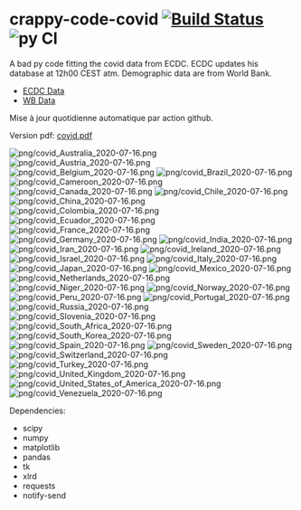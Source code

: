# crappy-code-covid [![Build Status](https://cloud.drone.io/api/badges/a-lemonnier/crappy-code-covid/status.svg)](https://cloud.drone.io/a-lemonnier/crappy-code-covid) ![py CI](https://github.com/a-lemonnier/crappy-code-covid/workflows/py%20CI/badge.svg)
 
A bad py code fitting the covid data from ECDC. ECDC updates his database at 12h00 CEST atm. Demographic data are from World Bank.
 
- [ECDC Data](https://www.ecdc.europa.eu/en/publications-data/download-todays-data-geographic-distribution-covid-19-cases-worldwide)
- [WB Data](https://data.worldbank.org/indicator/sp.pop.totl)
 
 
Mise à jour quotidienne automatique par action github.
 
Version pdf: [covid.pdf](https://github.com/a-lemonnier/crappy-code-covid/raw/master/covid.pdf)
 
![png/covid_Australia_2020-07-16.png](png/covid_Australia_2020-07-16.png)
![png/covid_Austria_2020-07-16.png](png/covid_Austria_2020-07-16.png)
![png/covid_Belgium_2020-07-16.png](png/covid_Belgium_2020-07-16.png)
![png/covid_Brazil_2020-07-16.png](png/covid_Brazil_2020-07-16.png)
![png/covid_Cameroon_2020-07-16.png](png/covid_Cameroon_2020-07-16.png)
![png/covid_Canada_2020-07-16.png](png/covid_Canada_2020-07-16.png)
![png/covid_Chile_2020-07-16.png](png/covid_Chile_2020-07-16.png)
![png/covid_China_2020-07-16.png](png/covid_China_2020-07-16.png)
![png/covid_Colombia_2020-07-16.png](png/covid_Colombia_2020-07-16.png)
![png/covid_Ecuador_2020-07-16.png](png/covid_Ecuador_2020-07-16.png)
![png/covid_France_2020-07-16.png](png/covid_France_2020-07-16.png)
![png/covid_Germany_2020-07-16.png](png/covid_Germany_2020-07-16.png)
![png/covid_India_2020-07-16.png](png/covid_India_2020-07-16.png)
![png/covid_Iran_2020-07-16.png](png/covid_Iran_2020-07-16.png)
![png/covid_Ireland_2020-07-16.png](png/covid_Ireland_2020-07-16.png)
![png/covid_Israel_2020-07-16.png](png/covid_Israel_2020-07-16.png)
![png/covid_Italy_2020-07-16.png](png/covid_Italy_2020-07-16.png)
![png/covid_Japan_2020-07-16.png](png/covid_Japan_2020-07-16.png)
![png/covid_Mexico_2020-07-16.png](png/covid_Mexico_2020-07-16.png)
![png/covid_Netherlands_2020-07-16.png](png/covid_Netherlands_2020-07-16.png)
![png/covid_Niger_2020-07-16.png](png/covid_Niger_2020-07-16.png)
![png/covid_Norway_2020-07-16.png](png/covid_Norway_2020-07-16.png)
![png/covid_Peru_2020-07-16.png](png/covid_Peru_2020-07-16.png)
![png/covid_Portugal_2020-07-16.png](png/covid_Portugal_2020-07-16.png)
![png/covid_Russia_2020-07-16.png](png/covid_Russia_2020-07-16.png)
![png/covid_Slovenia_2020-07-16.png](png/covid_Slovenia_2020-07-16.png)
![png/covid_South_Africa_2020-07-16.png](png/covid_South_Africa_2020-07-16.png)
![png/covid_South_Korea_2020-07-16.png](png/covid_South_Korea_2020-07-16.png)
![png/covid_Spain_2020-07-16.png](png/covid_Spain_2020-07-16.png)
![png/covid_Sweden_2020-07-16.png](png/covid_Sweden_2020-07-16.png)
![png/covid_Switzerland_2020-07-16.png](png/covid_Switzerland_2020-07-16.png)
![png/covid_Turkey_2020-07-16.png](png/covid_Turkey_2020-07-16.png)
![png/covid_United_Kingdom_2020-07-16.png](png/covid_United_Kingdom_2020-07-16.png)
![png/covid_United_States_of_America_2020-07-16.png](png/covid_United_States_of_America_2020-07-16.png)
![png/covid_Venezuela_2020-07-16.png](png/covid_Venezuela_2020-07-16.png)
 
Dependencies:
- scipy
- numpy
- matplotlib
- pandas
- tk
- xlrd
- requests
- notify-send
